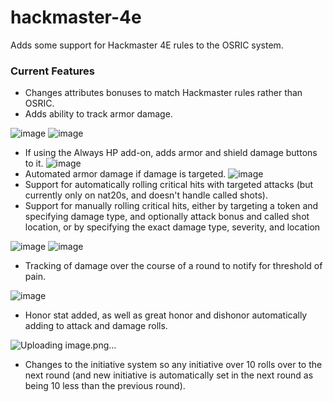 # hackmaster-4e
Adds some support for Hackmaster 4E rules to the OSRIC system.

### Current Features  
* Changes attributes bonuses to match Hackmaster rules rather than OSRIC.
* Adds ability to track armor damage.

![image](https://user-images.githubusercontent.com/5131736/211449165-3d4626f8-05d5-4672-a8ad-7ab15cd77770.png)
![image](https://user-images.githubusercontent.com/5131736/211449233-fcb9d604-095f-4204-b67f-0142114dee2c.png)
* If using the Always HP add-on, adds armor and shield damage buttons to it.
![image](https://user-images.githubusercontent.com/5131736/211449299-da98efaf-f6a7-42be-8373-eec7e219bf81.png)
* Automated armor damage if damage is targeted.
![image](https://user-images.githubusercontent.com/5131736/211449394-0486b7ec-5fd8-495b-b74b-e94ef7451a45.png)
* Support for automatically rolling critical hits with targeted attacks (but currently only on nat20s, and doesn't handle called shots).
* Support for manually rolling critical hits, either by targeting a token and specifying damage type, and optionally attack bonus and called shot location, or by specifying the exact damage type, severity, and location

![image](https://user-images.githubusercontent.com/5131736/211449456-732f879e-5fbb-4286-a433-bffef26dd145.png)
![image](https://user-images.githubusercontent.com/5131736/211449501-61502f63-a122-4b56-8db4-95365e7a8ffb.png)
* Tracking of damage over the course of a round to notify for threshold of pain.

![image](https://user-images.githubusercontent.com/5131736/211449543-27e577be-3c7e-456d-a779-30f21ba16add.png)
* Honor stat added, as well as great honor and dishonor automatically adding to attack and damage rolls.

![Uploading image.png…]()
* Changes to the initiative system so any initiative over 10 rolls over to the next round (and new initiative is automatically set in the next round as being 10 less than the previous round).

